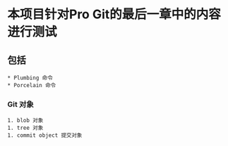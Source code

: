 # 本项目针对Pro Git的最后一章中的内容进行测试


## 包括
	* Plumbing 命令
	* Porcelain 命令

### Git 对象

	1. blob 对象
	1. tree 对象
	1. commit object 提交对象
